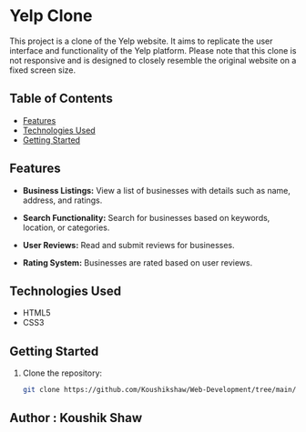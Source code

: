 # Yelp Clone

This project is a clone of the Yelp website. It aims to replicate the user interface and functionality of the Yelp platform. Please note that this clone is not responsive and is designed to closely resemble the original website on a fixed screen size.

## Table of Contents

- [Features](#features)
- [Technologies Used](#technologies-used)
- [Getting Started](#getting-started)

## Features

- **Business Listings:** View a list of businesses with details such as name, address, and ratings.

- **Search Functionality:** Search for businesses based on keywords, location, or categories.

- **User Reviews:** Read and submit reviews for businesses.

- **Rating System:** Businesses are rated based on user reviews.

## Technologies Used

- HTML5
- CSS3

## Getting Started

1. Clone the repository:

   ```bash
   git clone https://github.com/Koushikshaw/Web-Development/tree/main/Yep_Clone

## Author : Koushik Shaw
